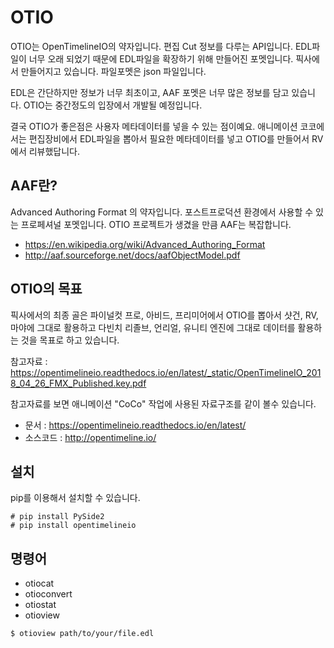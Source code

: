 # OTIO
OTIO는 OpenTimelineIO의 약자입니다.
편집 Cut 정보를 다루는 API입니다. EDL파일이 너무 오래 되었기 때문에 EDL파일을 확장하기 위해 만들어진 포멧입니다. 픽사에서 만들어지고 있습니다. 파일포멧은 json 파일입니다.

EDL은 간단하지만 정보가 너무 최초이고,
AAF 포멧은 너무 많은 정보를 담고 있습니다.
OTIO는 중간정도의 입장에서 개발될 예정입니다.

결국 OTIO가 좋은점은 사용자 메타데이터를 넣을 수 있는 점이예요.
애니메이션 코코에서는 편집장비에서 EDL파일을 뽑아서 필요한 메타데이터를 넣고 OTIO를 만들어서 RV에서 리뷰했답니다.

## AAF란?
Advanced Authoring Format 의 약자입니다.
포스트프로덕션 환경에서 사용할 수 있는 프로페셔널 포멧입니다.
OTIO 프로젝트가 생겼을 만큼 AAF는 복잡합니다.

- https://en.wikipedia.org/wiki/Advanced_Authoring_Format
- http://aaf.sourceforge.net/docs/aafObjectModel.pdf

## OTIO의 목표
픽사에서의 최종 골은
파이널컷 프로, 아비드, 프리미어에서 OTIO를 뽑아서
샷건, RV, 마야에 그대로 활용하고
다빈치 리졸브, 언리얼, 유니티 엔진에 그대로 데이터를 활용하는 것을 목표로 하고 있습니다.

참고자료 : https://opentimelineio.readthedocs.io/en/latest/_static/OpenTimelineIO_2018_04_26_FMX_Published.key.pdf

참고자료를 보면 애니메이션 "CoCo" 작업에 사용된 자료구조를 같이 볼수 있습니다.

- 문서 : https://opentimelineio.readthedocs.io/en/latest/
- 소스코드 : http://opentimeline.io/


## 설치
pip를 이용해서 설치할 수 있습니다.

```
# pip install PySide2
# pip install opentimelineio
```

## 명령어
- otiocat
- otioconvert
- otiostat
- otioview
```
$ otioview path/to/your/file.edl
```